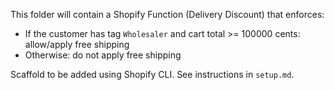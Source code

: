 This folder will contain a Shopify Function (Delivery Discount) that enforces:

- If the customer has tag `Wholesaler` and cart total >= 100000 cents: allow/apply free shipping
- Otherwise: do not apply free shipping

Scaffold to be added using Shopify CLI. See instructions in `setup.md`.


